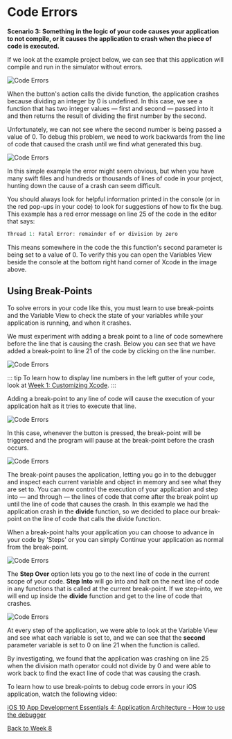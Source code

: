 # Code Errors

**Scenario 3:  Something in the logic of your code causes your application to not compile, or it causes the application to crash when the piece of code is executed.**

If we look at the example project below, we can see that this application will compile and run in the simulator without errors.

![Code Errors](/mad9137/assets/img/CodeError_1.png)

When the button's action calls the divide function, the application crashes because dividing an integer by 0 is undefined.  In this case, we see a function that has two integer values *—* first and second *—* passed into it and then returns the result of dividing the first number by the second.

Unfortunately, we can not see where the second number is being passed a value of 0.  To debug this problem, we need to work backwards from the line of code that caused the crash until we find what generated this bug.

![Code Errors](/mad9137/assets/img/CodeError_2.png)

In this simple example the error might seem obvious, but when you have many swift files and hundreds or thousands of lines of code in your project, hunting down the cause of a crash can seem difficult.

You should always look for helpful information printed in the console (or in the red pop-ups in your code) to look for suggestions of how to fix the bug.  This example has a red error message on line 25 of the code in the editor that says:

```swift
Thread 1: Fatal Error: remainder of or division by zero
```

This means somewhere in the code the this function's second parameter is being set to a value of 0.  To verify this you can open the Variables View beside the console at the bottom right hand corner of Xcode in the image above.

## Using Break-Points

To solve errors in your code like this, you must learn to use break-points and the Variable View to check the state of your variables while your application is running, and when it crashes.

We must experiment with adding a break point to a line of code somewhere before the line that is causing the crash.  Below you can see that we have added a break-point to line 21 of the code by clicking on the line number.

![Code Errors](/mad9137/assets/img/CodeError_3.png)

::: tip 
To learn how to display line numbers in the left gutter of your code, look at [Week 1: Customizing Xcode](/content/week-1/xcode-customize.md).
:::

Adding a break-point to any line of code will cause the execution of your application halt as it tries to execute that line.

![Code Errors](/mad9137/assets/img/CodeError_4.png)

In this case, whenever the button is pressed, the break-point will be triggered and the program will pause at the break-point before the crash occurs.

![Code Errors](/mad9137/assets/img/CodeError_5.png)

The break-point pauses the application, letting you go in to the debugger and inspect each current variable and object in memory and see what they are set to.  You can now control the execution of your application and step into *—* and through *—* the lines of code that come after the break point up until the line of code that causes the crash.  In this example we had the application crash in the **divide** function, so we decided to place our break-point on the line of code that calls the divide function. 

When a break-point halts your application you can choose to advance in your code by 'Steps' or you can simply Continue your application as normal from the break-point.

![Code Errors](/mad9137/assets/img/CodeError_6.png)

The **Step Over** option lets you go to the next line of code in the current scope of your code.  **Step Into** will go into and halt on the next line of code in any functions that is called at the current break-point.  If we step-into, we will end up inside the **divide** function and get to the line of code that crashes.

![Code Errors](/mad9137/assets/img/CodeError_7.png)

At every step of the application, we were able to look at the Variable View and see what each variable is set to, and we can see that the **second** parameter variable is set to 0 on line 21 when the function is called. 

By investigating, we found that the application was crashing on line 25 when the division math operator could not divide by 0 and were able to work back to find the exact line of code that was causing the crash.

To learn how to use break-points to debug code errors in your iOS application, watch the following video:

[iOS 10 App Development Essentials 4: Application Architecture - How to use the debugger](https://www.lynda.com/Swift-tutorials/How-use-debugger/518765/550163-4.html)

[Back to Week 8](./index.md#during-class)